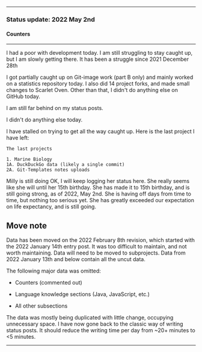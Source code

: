 
***

### Status update: 2022 May 2nd

<!--
***

### Status update: 2022 January 14th

***
<!-- F#
F#

Comments
Print
Break
!-->

#### Counters

<!-- COUNTERS NEED UPDATE - JULY 30TH 2021 !-->

<!--
Topics
200 followers
Commit calendar hover redesign (forgot to write this for yesterday)
Slow Internet, rationing off certain uploads to save bandwidth and time
!-->

<!-- Verified on 2022 January 1st !-->

<!--🎂 **Days until 2 year GitHub :octocat: anniversary:** `a129` _(as of 2022 January 14th at 00:12:00 am to 11:59:59 pm)_ <!-- COUNTER #1 !-->

<!--:octocat: **GitHub consecutive day count:** `600` _(As of 2022 January 14th at 00:12:00 am to 11:59:59 pm)_ <!-- COUNTER #2 !-->

<!--🐧 **Linux desktop consecutive day count:** `555` _(as of 2022 January 14th at 00:12:00 am to 11:59:59)_  <!-- COUNTER #3 !-->

<!--🪟 **Windows 10 with GitHub consecutive day count:** `45` <!-- (Yes I am aware that the count messed up in the past 2 months. I haven't gotten to fixing it yet) !--> <!--_(as of 2020 July 9th at 00:12:00 am to 11:59:59)_  <!-- COUNTER #4 !-->

<!--🐧 **Ubuntu 20.04 with GitHub consecutive day count:** `555`  _(as of 2022 January 14th at 00:12:00 am to 11:59:59)_  <!-- COUNTER #5 !-->

<!--:atom: **Total amount of original GitHub repositories:** `1,669+o/1681+o` _(as of 2022 January 14th at 00:12:00 am to 11:59:59 pm)_ <!-- COUNTER #6 !-->

<!--_I have noted that GitHub rounds up the total number of each statistic, so when something reaches 50 after the kilo point (once it reaches 1000) it rounds up to the next kilo, so 1050 would be 1100, 1150 would be 1200, and so on._

:atom: o=organizations, total number of non-fork organization repositories: `115` _as of 2022 January 14th 00:12:00 am to 11:59:59 pm)_ <!-- COUNTER #7 !-->

<!--Organization repo count guide

Org repo (non-fork) count

Snap repos: 29 (formula: Org:Seanpm2001-snapcraft minus current.unforked minus 4) (verified count, as of July 21st 2021)

.github.io: 79 (80 when including seanpm2001/seanpm2001/github.io/) (formula: org:Seanpm2001-GitHub-Pages-Collection minus current.unforked minus 4) Verified count (as of July 9th 2021) unverified count (as of July 26th 2021)

Count verification needs to be re-checked - July 13th 2021 ((X1
Count verification needs to be re-checked - July 14th 2021 X2::
Count verification needs to be re-checked - July 15th 2021 X3::
Count verification needs to be re-checked - July 16th 2021 X4::
Count verification needs to be re-checked - July 17th 2021 X5))
No new data for this range, update count verification when ready

:electron: **Repositories created so far this month:** `57+o` _(as of 2022 January 14th at 00:12:00 am to 11:59:59 pm)_ <!-- COUNTER #8 !-->

<!--:shipit: **Organization count:** `770` _(as of 2022 January 14th at 00:12:00 am to 11:59:59 pm)_ <!-- COUNTER #9 !-->

<!--:electron: **Organizations created so far this month:** `10` _(as of 2022 January 14th at 00:12:00 am to 11:59:59 pm)_ <!-- COUNTER #10 !-->
<!--!-->

***

<!-- Notes 2022.04.03

2022.04.04

2022.04.05

GitHub changes open issue color from blue to orange at 8:20 pm
Difficult day, mass procrastination
Severe headache (mental)



    seanpm2001/Degoogle-your-life 226 commits
    seanpm2001/Its-time-to-cut-WideVine-DRM 22 commits
    seanpm2001/Why-you-should-stop-using-Chrome 16 commits
    seanpm2001/SeansLifeArchive_Images_Bit_City_-NimbleBit_Game- 14 commits
    seanpm2001/SeansLifeArchive_Images_GitHub_Y2022 4 commits
    seanpm2001/GitHub_Organization_Info 3 commits
    seanpm2001/Engineer_Superdesk 3 commits
    seanpm2001/SeansAudioDB 3 commits
    seanpm2001/SeansLifeArchive_Images_MotorWorld_CarFactory 2 commits
    seanpm2001/Raspberry-Pi-Network-Setup 2 commits
    seanpm2001/SeansLifeArchive_Images_ModernSmurfsVillage 2 commits
    seanpm2001/SeansLifeArchive_Images_Battery 2 commits
    seanpm2001/SeansLifeArchive_Images_TinyTower 2 commits
    seanpm2001/SeansLifeArchive_Images_GNOME_System_Monitor 1 commit 

-->

I had a poor with development today. I am still struggling to stay caught up, but I am slowly getting there. It has been a struggle since 2021 December 28th

I got partially caught up on Git-image work (part B only) and mainly worked on a statistics repository today. I also did 14 project forks, and made small changes to Scarlet Oven. Other than that, I didn't do anything else on GitHub today.

<!-- I fell behind on Git-image work (part A & B) !-->

<!-- I also did further work on the SNU Blockchain ad system (which again, has been abandoned, as of writing this, due to ethical issues) !-->

<!--
Today was day 15 of getting back into the project of archiving my programming language knowledge. I only updated the main [Learn](https://github.com/seanpm200/Learn/), I did not update any of the projects other repositories today.
!-->

<!-- Today was day 12 of getting back into the project of archiving my programming language knowledge. I updated the main [Learn](https://github.com/seanpm200/Learn/) project, although I didn't create any new repositories in this category today.!--> <!-- and created repositories for showcasing my knowledge of the following 8 programming langages:

- [x] Isabelle
- [x] Io
- [x] ImageJ
- [x] Inno Setup
- [x] INI
- [x] Inform
- [x] Idris
- [x] IDL
!-->

<!--
I updated the following `learn` language repositories today:

- [x] ImageJ
- [x] Io
- [x] Isabelle
!-->

<!--

I did update some of the repositories for showcasing my knowledge of the following programming languages:

- [x] Prolog

!-->

I am still far behind on my status posts.

<!-- I didn't update any other `learn` repositories today. !--> I didn't do anything else today.

<!-- I also did mass `IGNORE.md` file deletion in my GitHub image repository again today. !-->

I have stalled on trying to get all the way caught up. Here is the last project I have left:

```text
The last projects

1. Marine Biology
1A. DuckDuckGo data (likely a single commit)
2A. Git-Templates notes uploads
```

Milly is still doing OK, I will keep logging her status here. She really seems like she will until her 15th birthday. She has made it to 15th birthday, and is still going strong, as of 2022, May 2nd. She is having off days from time to time, but nothing too serious yet. She has greatly exceeded our expectation on life expectancy, and is still going.

<!--
Status notes 2022 Friday April 29th

Really like 'turn off the lights' extension, had to disable it temporarily due to GitHub problems with commits, will turn back on tomorrow
Turned the add-on back on early, not very functional on Khan Academy
GitHub changed the size of sub-navbar buttons, somewhere around `code` and `issues`
GitHub not properly reporting commits tonight, screenshots likely to be off (issue resolved sometime between 11:22 pm and 11:52 pm)
GitHub organization work
Audio and video downloads
Audio conversion
Raspberry Pi usage
!-->

## Move note

Data has been moved on the 2022 February 8th revision, which started with the 2022 January 14th entry post. It was too difficult to maintain, and not worth maintaining. Data will need to be moved to subprojects. Data from 2022 January 13th and below contain all the uncut data.

The following major data was omitted:

- Counters (commented out)

- Language knowledge sections (Java, JavaScript, etc.)

- All other subsections

The data was mostly being duplicated with little change, occupying unnecessary space. I have now gone back to the classic way of writing status posts. It should reduce the writing time per day from ~20+ minutes to <5 minutes.

***
